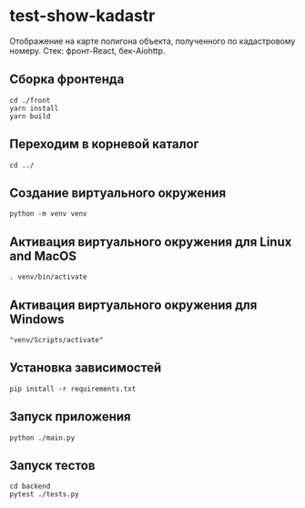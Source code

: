 # test-show-kadastr
Отображение на карте полигона объекта, полученного по кадастровому номеру.
Стек: фронт-React, бек-Aiohttp.

## Сборка фронтенда
```
cd ./front
yarn install
yarn build
```
## Переходим в корневой каталог
`cd ../`
## Создание виртуального окружения
`python -m venv venv`
## Активация виртуального окружения для Linux and MacOS
`. venv/bin/activate`
## Активация виртуального окружения для Windows
`"venv/Scripts/activate"`
## Установка зависимостей
`pip install -r requirements.txt`

## Запуск приложения
`python ./main.py`


## Запуск тестов
```
cd backend
pytest ./tests.py
```
